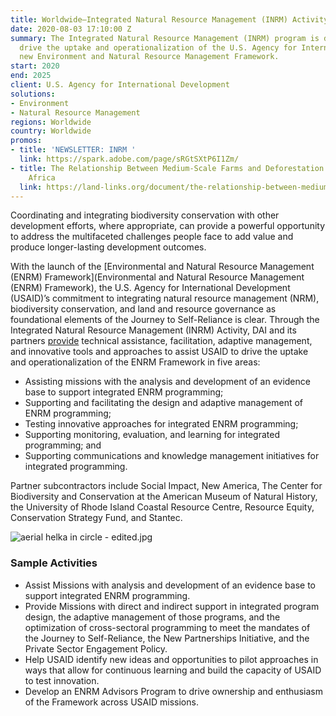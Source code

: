 ```yaml
---
title: Worldwide—Integrated Natural Resource Management (INRM) Activity
date: 2020-08-03 17:10:00 Z
summary: The Integrated Natural Resource Management (INRM) program is designed to
  drive the uptake and operationalization of the U.S. Agency for International Development’s
  new Environment and Natural Resource Management Framework.
start: 2020
end: 2025
client: U.S. Agency for International Development
solutions:
- Environment
- Natural Resource Management
regions: Worldwide
country: Worldwide
promos:
- title: 'NEWSLETTER: INRM '
  link: https://spark.adobe.com/page/sRGtSXtP6I1Zm/
- title: The Relationship Between Medium-Scale Farms and Deforestation in Sub-Saharan
    Africa
  link: https://land-links.org/document/the-relationship-between-medium-scale-farms-and-deforestation-in-sub-saharan-africa/
---
```


Coordinating and integrating biodiversity conservation with other development efforts, where appropriate, can provide a powerful opportunity to address the multifaceted challenges people face to add value and produce longer-lasting development outcomes. 

With the launch of the [Environmental and Natural Resource Management (ENRM) Framework](Environmental and Natural Resource Management (ENRM) Framework), the U.S. Agency for International Development (USAID)’s commitment to integrating natural resource management (NRM), biodiversity conservation, and land and resource governance as foundational elements of the Journey to Self-Reliance is clear. Through the Integrated Natural Resource Management (INRM) Activity, DAI and its partners [provide](https://www.land-links.org/2020/10/announcing-new-mission-support-activity-for-integrated-environmental-programming/) technical assistance, facilitation, adaptive management, and innovative tools and approaches to assist USAID to drive the uptake and operationalization of the ENRM Framework in five areas:
 
* Assisting missions with the analysis and development of an evidence base to support integrated ENRM programming;
* Supporting and facilitating the design and adaptive management of ENRM programming;
* Testing innovative approaches for integrated ENRM programming;
* Supporting monitoring, evaluation, and learning for integrated programming; and
* Supporting communications and knowledge management initiatives for integrated programming.
 
Partner subcontractors include Social Impact, New America, The Center for Biodiversity and Conservation at the American Museum of Natural History, the University of Rhode Island Coastal Resource Centre, Resource Equity, Conservation Strategy Fund, and Stantec.

![aerial helka in circle - edited.jpg](/uploads/aerial%20helka%20in%20circle%20-%20edited.jpg)

### Sample Activities

* Assist Missions with analysis and development of an evidence base to support integrated ENRM programming.
* Provide Missions with direct and indirect support in integrated program design, the adaptive management of those programs, and the optimization of cross-sectoral programming to meet the mandates of the Journey to Self-Reliance, the New Partnerships Initiative, and the Private Sector Engagement Policy. 
* Help USAID identify new ideas and opportunities to pilot approaches in ways that allow for continuous learning and build the capacity of USAID to test innovation. 
* Develop an ENRM Advisors Program to drive ownership and enthusiasm of the Framework across USAID missions. 